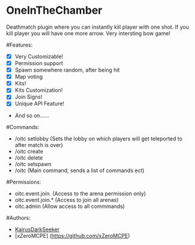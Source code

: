 # OneInTheChamber

Deathmatch plugin where you can instantly kill player with one shot. If you kill player you will have one more arrow. Very intersting bow game!

#Features:

- [x] Very Customizable!
- [x] Permission support
- [x] Spawn somewhere random, after being hit
- [x] Map voting
- [x] Kits!
- [x] Kits Customization!
- [x] Join Signs!
- [x] Unique API Feature!
- And so on......

#Commands:

- /oitc setlobby (Sets the lobby on which players will get teleported to after match is over)
- /oitc create <ArenaName> <PlayerSlot>
- /oitc delete <AreneName>
- /oitc setspawn <ArenaName> <Number>
- /oitc (Main command, sends a list of commands ect)

#Permissions:
- oitc.event.join.<ArenaName> (Access to the arena permission only)
- oitc.event.join.*  (Access to join all arenas)
- oitc.admin (Allow access to all commmands)

#Authors:
- [KairusDarkSeeker](https://github.com/KairusDarkSeeker)
- [xZeroMCPE] (https://github.com/xZeroMCPE)
